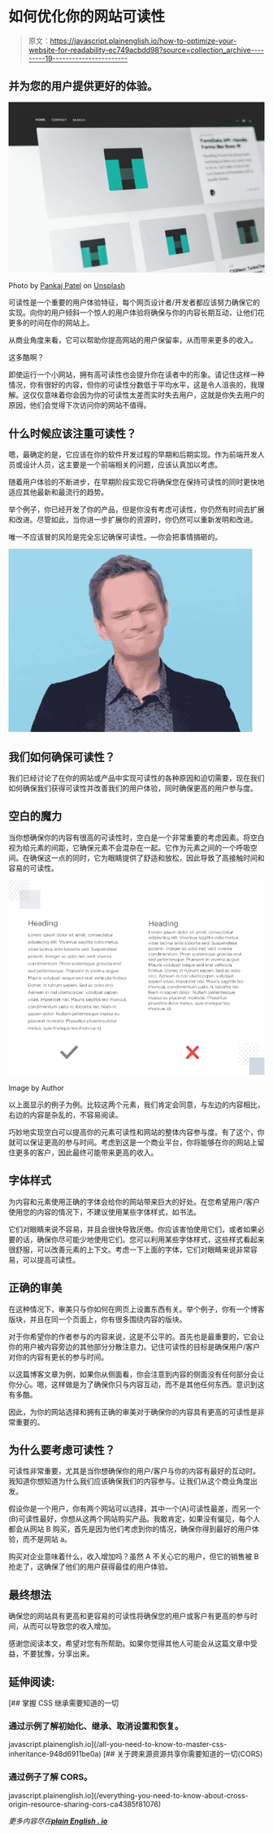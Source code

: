 # 如何优化你的网站可读性

> 原文：<https://javascript.plainenglish.io/how-to-optimize-your-website-for-readability-ec749acbdd98?source=collection_archive---------19----------------------->

## 并为您的用户提供更好的体验。

![](img/6de0c2d41772fd4ef53f72806a4971bb.png)

Photo by [Pankaj Patel](https://unsplash.com/@pankajpatel?utm_source=medium&utm_medium=referral) on [Unsplash](https://unsplash.com?utm_source=medium&utm_medium=referral)

可读性是一个重要的用户体验特征，每个网页设计者/开发者都应该努力确保它的实现。向你的用户倾斜一个惊人的用户体验将确保与你的内容长期互动，让他们花更多的时间在你的网站上。

从商业角度来看，它可以帮助你提高网站的用户保留率，从而带来更多的收入。

这多酷啊？

即使运行一个小网站，拥有高可读性也会提升你在读者中的形象。请记住这样一种情况，你有很好的内容，但你的可读性分数低于平均水平，这是令人沮丧的，我理解。这仅仅意味着你会因为你的可读性太差而实时失去用户，这就是你失去用户的原因，他们会觉得下次访问你的网站不值得。

## 什么时候应该注重可读性？

嗯，最确定的是，它应该在你的软件开发过程的早期和后期实现。作为前端开发人员或设计人员，这主要是一个前端相关的问题，应该认真加以考虑。

随着用户体验的不断进步，在早期阶段实现它将确保您在保持可读性的同时更快地适应其他最新和最流行的趋势。

举个例子，你已经开发了你的产品，但是你没有考虑可读性，你仍然有时间去扩展和改进。尽管如此，当你进一步扩展你的资源时，你仍然可以重新发明和改进。

唯一不应该冒的风险是完全忘记确保可读性。—你会把事情搞砸的。

![](img/6266ab4e6fddba9889bd56c1a3cf4998.png)

## **我们如何确保可读性？**

我们已经讨论了在你的网站或产品中实现可读性的各种原因和迫切需要，现在我们如何确保我们获得可读性并改善我们的用户体验，同时确保更高的用户参与度。

## **空白的魔力**

当你想确保你的内容有很高的可读性时，空白是一个非常重要的考虑因素。将空白视为给元素的间距，它确保元素不会混杂在一起。它作为元素之间的一个呼吸空间。在确保这一点的同时，它为眼睛提供了舒适和放松，因此导致了高接触时间和容易的可读性。

![](img/3abad09dad494de4c3d86f697b10841d.png)

Image by Author

以上面显示的例子为例。比较这两个元素，我们肯定会同意，与左边的内容相比，右边的内容是杂乱的，不容易阅读。

巧妙地实现空白可以提高你的元素可读性和网站的整体内容参与度。有了这个，你就可以保证更高的参与时间。考虑到这是一个商业平台，你将能够在你的网站上留住更多的客户，因此最终可能带来更高的收入。

## **字体样式**

为内容和元素使用正确的字体会给你的网站带来巨大的好处。在您希望用户/客户使用您的内容的情况下，不建议使用某些字体样式，如书法。

它们对眼睛来说不容易，并且会很快导致厌倦。你应该害怕使用它们，或者如果必要的话，确保你尽可能少地使用它们。您可以利用某些字体样式，这些样式看起来很舒服，可以改善元素的上下文。考虑一下上面的字体，它们对眼睛来说非常容易，可以提高可读性。

## **正确的审美**

在这种情况下，审美只与你如何在网页上设置东西有关。举个例子，你有一个博客版块，并且在同一个页面上，你有很多围绕内容的版块。

对于你希望你的作者参与的内容来说，这是不公平的。首先也是最重要的，它会让你的用户被内容旁边的其他部分分散注意力。记住可读性的目标是确保用户/客户对你的内容有更长的参与时间。

以这篇博客文章为例，如果你从侧面看，你会注意到内容的侧面没有任何部分会让你分心。嗯，这样做是为了确保你只与内容互动，而不是其他任何东西。意识到这有多酷。

因此，为你的网站选择和拥有正确的审美对于确保你的内容具有更高的可读性是非常重要的。

## **为什么要考虑可读性？**

可读性非常重要，尤其是当你想确保你的用户/客户与你的内容有最好的互动时。我知道你想知道为什么我们应该确保我们的内容参与。让我们从这个商业角度出发。

假设你是一个用户，你有两个网站可以选择，其中一个(A)可读性最差，而另一个(B)可读性最好，你想从这两个网站购买产品。我敢肯定，如果没有偏见，每个人都会从网站 B 购买，首先是因为他们考虑到你的情况，确保你得到最好的用户体验，而不是网站 a。

购买对企业意味着什么，收入增加吗？虽然 A 不关心它的用户，但它的销售被 B 抢走了，这确保了他们的用户获得最佳的用户体验。

## **最终想法**

确保您的网站具有更高和更容易的可读性将确保您的用户或客户有更高的参与时间，从而可以导致您的收入增加。

感谢您阅读本文，希望对您有所帮助。如果你觉得其他人可能会从这篇文章中受益，不要犹豫，分享出来。

## **延伸阅读:**

[](/all-you-need-to-know-to-master-css-inheritance-948d6911be0a) [## 掌握 CSS 继承需要知道的一切

### 通过示例了解初始化、继承、取消设置和恢复。

javascript.plainenglish.io](/all-you-need-to-know-to-master-css-inheritance-948d6911be0a) [](/everything-you-need-to-know-about-cross-origin-resource-sharing-cors-ca4385f81076) [## 关于跨来源资源共享你需要知道的一切(CORS)

### 通过例子了解 CORS。

javascript.plainenglish.io](/everything-you-need-to-know-about-cross-origin-resource-sharing-cors-ca4385f81076) 

*更多内容尽在*[***plain English . io***](http://plainenglish.io/)